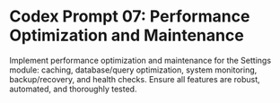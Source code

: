 # Codex Prompt 07: Performance Optimization and Maintenance

Implement performance optimization and maintenance for the Settings module: caching, database/query optimization, system monitoring, backup/recovery, and health checks. Ensure all features are robust, automated, and thoroughly tested.
